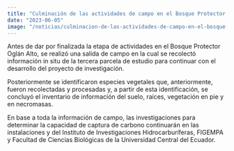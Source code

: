 ```yaml
---
title: "Culminación de las actividades de campo en el Bosque Protector Oglán Alto"
date: "2023-06-05"
image: "/noticias/culminacion-de-las-actividades-de-campo-en-el-bosque-protector-oglan-alto.jpeg"
---
```


Antes de dar por finalizada la etapa de actividades en el Bosque Protector Oglán Alto, se realizó una salida de campo en la cual se recolectó información in situ de la tercera parcela de estudio para continuar con el desarrollo del proyecto de investigación.

Posteriormente se identificaron especies vegetales que, anteriormente, fueron recolectadas y procesadas y, a partir de esta identificación, se concluyó el inventario de información del suelo, raíces, vegetación en pie y en necromasas.

En base a toda la información de campo, las investigaciones para determinar la capacidad de captura de carbono continuarán en las instalaciones y del Instituto de Investigaciones Hidrocarburíferas, FIGEMPA y Facultad de Ciencias Biológicas de la Universidad Central del Ecuador.
